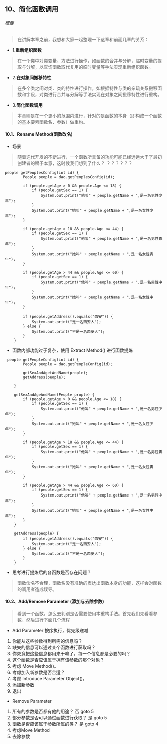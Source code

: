 ## 10、简化函数调用
###### 概要
> 在讲解本章之前，我想和大家一起整理一下这章和前面几章的关系：
* 1.**重新组织函数**
> 在一个类中对类变量、方法进行操作，如函数的合并与分解，临时变量的提取与分解，以查询函数取代复用的临时变量等手法实现重新组织函数。
* 2.**在对象间搬移特性**
> 在多个类之间对类、类的特性进行操作，如根据特性与类的亲疏关系搬移函数和字段，对类进行合并与分解等手法实现在对象之间搬移特性进行重构。
* 3.**简化函数调用**
> 本章则是在一个更小的范围内进行，针对的是函数的本身（即构成一个函数的基本要素函数名、参数）做重构。
#### 10.1、Rename Method(函数改名)
* 场景
> 随着迭代开发的不断进行，一个函数所具备的功能可能已经远远大于了最初创建者的赋予本意，这时候我们想到了什么？
  ？？？？？？
```
people getPeoplesConfig(int id) {
        People people = dao.getPeoplesConfig(id);

        if (people.getAge > 0 && people.Age <= 18) {
            if (people.getSex == 1) {
                System.out.print("他叫" + people.getName + ",是一名男性少年");
            }
            System.out.print("她叫" + people.getName + ",是一名女性少年");
        }

        if (people.getAge > 18 && people.Age <= 44) {
            if (people.getSex == 1) {
                System.out.print("他叫" + people.getName + ",是一名男性青年");
            }
            System.out.print("她叫" + people.getName + ",是一名女性青年");
        }

        if (people.getAge > 44 && people.Age <= 60) {
            if (people.getSex == 1) {
                System.out.print("他叫" + people.getName + ",是一名男性中年");
            }
            System.out.print("她叫" + people.getName + ",是一名女性中年");
        }

        if (people.getAddress().equals("西安")) {
            System.out.print("是一名西安人");
        } else {
            System.out.print("不是一名西安人");
        }
    }
 ```
*  函数内部功能过于复杂，使用 Extract Method() 进行函数提炼
```
 people getPeopleConfig(int id) {
        People people = dao.getPeopleConfig(id);

        getSexAndAgetAndName(prople);
        getAddress(people);
       
    }

    getSexAndAgeAndName(People prople) {
        if (people.getAge > 0 && people.Age <= 18) {
            if (people.getSex == 1) {
                System.out.print("他叫" + people.getName + ",是一名男性少年");
            }
            System.out.print("她叫" + people.getName + ",是一名女性少年");
        }

        if (people.getAge > 18 && people.Age <= 44) {
            if (people.getSex == 1) {
                System.out.print("他叫" + people.getName + ",是一名男性青年");
            }
            System.out.print("她叫" + people.getName + ",是一名女性青年");
        }

        if (people.getAge > 44 && people.Age <= 60) {
            if (people.getSex == 1) {
                System.out.print("他叫" + people.getName + ",是一名男性中年");
            }
            System.out.print("她叫" + people.getName + ",是一名女性中年");
        } 
    }

    getAddress(people) {
        if (people.getAddress().equals("西安")) {
            System.out.print("是一名西安人");
        } else {
            System.out.print("不是一名西安人");
        }
    }
 ```
* 思考进行提炼后的各函数是否存在问题？
> 函数命名不合理，函数名没有准确的表达出函数本身的功能，这样会对函数的调用者造成误导。

#### 10.2、Add/Remove Parameter (添加与去除参数)
> 看到一个函数，怎么去判别是否需要使用本重构手法。首先我们先看看参数，然后进行下面几个流程
* Add Parameter
按序执行，优先级递减
1. 你能从这些参数得到所需的信息吗？ 
2. 缺失的信息可以通过某个函数进行获取吗？ 
3. 你究竟把这些信息都用来干嘛了，每一个信息都是必要的吗？
4. 这个函数是否应该属于拥有该参数的那个对象？ 
5. 考虑 Move Method()。
6. 考虑加入新参数是否合适？
7. 考虑 Introduce Parameter Object()。
8. 添加新参数
9. 退出
* Remove Parameter
1. 所有的参数是否都有他的用途？ 否 goto 5
2. 部分参数是否可以通过函数进行获取？ 是 goto 5
3. 函数是否应该属于参数所属的类？ 是 goto 4
4. 考虑Move Method
5. 去除参数

